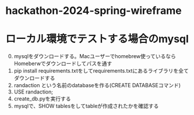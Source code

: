 # hackathon-2024-spring-wireframe


# ローカル環境でテストする場合のmysql
0. mysqlをダウンロードする。Macユーザーでhomebrew使っているならHomeberwでダウンロードしてパスを通す
1. pip install requirements.txtをしてrequirements.txtにあるライブラリを全てダウンロードする
2. randaction という名前のdatabaseを作る(CREATE DATABASEコマンド)
3. USE randaction;
4. create_db.pyを実行する
5. mysqlで、SHOW tablesをしてtableが作成されたかを確認する